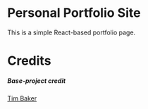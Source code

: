 # Personal Portfolio Site

This is a simple React-based portfolio page.

# Credits

##### Base-project credit

<a href="https://github.com/tbakerx">Tim Baker</a>
